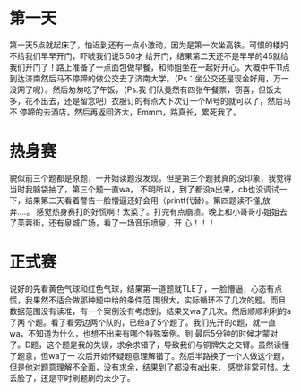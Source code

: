 # 第一天
第一天5点就起床了，怕迟到还有一点小激动，因为是第一次坐高铁。可恨的楼妈不给我们早早开门，吓唬我们说5.50才
给开门，结果第二天还不是早早的45就给我们开门了！路上准备了一点面包做早餐，和师姐坐在一起好开心。大概中午11点
到达济南然后马不停蹄的做公交去了济南大学。（Ps：坐公交还是现金好用，万一没网了呢）。然后匆匆吃了午饭，（Ps:我
们队竟然有四张午餐票，窃喜，但饭太多，花不出去，还是留念吧）衣服订的有点大下次订一个M号的就可以了，然后马不
停蹄的去酒店，然后再返回济大，Emmm，路真长，累死我了。

# 热身赛
貌似前三个题都是原题，一开始读题没发现。但是第三个题我真的没印象，我觉得当时我脑袋抽了，第三个题一直wa，
不明所以，到了都没a出来，cb也没调试一下，结果第二天看着警告一脸懵逼还好会用（printf代替）。第四题读不懂,放弃....。
感觉热身赛打的好慌啊！太菜了。打完有点崩溃。晚上和小哥哥小姐姐去了芙蓉街，还有泉城广场，看了一场音乐喷泉，开
心！！！

# 正式赛
说好的先看黄色气球和红色气球，结果第一道题就TLE了，一脸懵逼，心态有点慌，我果然不适合做那种题中给的条件范
围很大，实际循环不了几次的题。而且数据范围没有读准，有一个案例没有考虑到，结果又wa了几次。然后顺顺利利的a了两
个题。看了看旁边两个队的，已经a了5个题了。我们先开的c题，就一直wa，不知道为什么，也想不出来有哪个特殊案例。到
最后5分钟的时候才蒙对了。D题，这个题是我的失误，求余求错了，导致我们与铜牌失之交臂。虽然读懂了题意，但wa了一
次后开始怀疑题意理解错了。然后半路换了一个人做这个题，但是他对题意理解不全面，没有求余，结果到了都没有a出来，
感觉非常可惜。太丢脸了，还是平时刷题刷的太少了。
